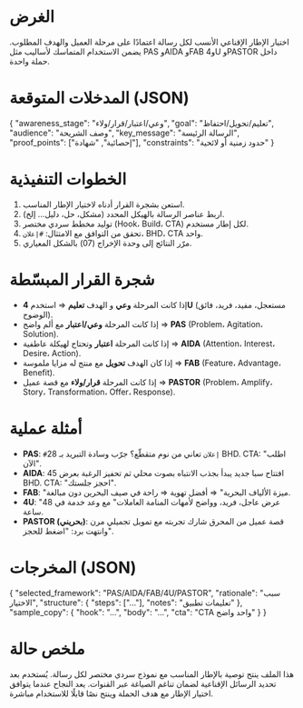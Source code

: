# الغرض
اختيار الإطار الإقناعي الأنسب لكل رسالة اعتمادًا على مرحلة العميل والهدف المطلوب.
يضمن الاستخدام المتماسك لأساليب مثل PAS وAIDA وFAB و4U وPASTOR داخل حملة واحدة.

# المدخلات المتوقعة (JSON)
{
  "awareness_stage": "وعي/اعتبار/قرار/ولاء",
  "goal": "تعليم/تحويل/احتفاظ",
  "audience": "وصف الشريحة",
  "key_message": "الرسالة الرئيسة",
  "proof_points": ["إحصائية", "شهادة"],
  "constraints": "حدود زمنية أو لائحية"
}

# الخطوات التنفيذية
1. استعن بشجرة القرار أدناه لاختيار الإطار المناسب.
2. اربط عناصر الرسالة بالهيكل المحدد (مشكل، حل، دليل... إلخ).
3. توليد مخطط سردي مختصر (Hook، Build، CTA) لكل إطار مستخدم.
4. تحقق من التوافق مع الامتثال: `#إعلان`، BHD، CTA واحد.
5. مرّر النتائج إلى وحدة الإخراج (07) بالشكل المعياري.

# شجرة القرار المبسّطة
- إذا كانت المرحلة **وعي** و الهدف **تعليم** ⇒ استخدم **4U** (مستعجل، مفيد، فريد، فائق الوضوح).
- إذا كانت المرحلة **وعي/اعتبار** مع ألم واضح ⇒ **PAS** (Problem، Agitation، Solution).
- إذا كانت المرحلة **اعتبار** وتحتاج لهيكلة عاطفية ⇒ **AIDA** (Attention، Interest، Desire، Action).
- إذا كان الهدف **تحويل** مع منتج له مزايا ملموسة ⇒ **FAB** (Feature، Advantage، Benefit).
- إذا كانت المرحلة **قرار/ولاء** مع قصة عميل ⇒ **PASTOR** (Problem، Amplify، Story، Transformation، Offer، Response).

# أمثلة عملية
- **PAS**: `#إعلان` تعاني من نوم متقطّع؟ جرّب وسادة التبريد بـ 28 BHD. CTA: "اطلب الآن".
- **AIDA**: افتتاح سبا جديد يبدأ بجذب الانتباه بصوت محلي ثم تحفيز الرغبة بعرض 45 BHD. CTA: "احجز جلستك".
- **FAB**: "ميزة الألياف البحرية" ⇒ أفضل تهوية ⇒ راحة في صيف البحرين دون مبالغة.
- **4U**: "عرض عاجل، فريد، وواضح لأمهات المنامة العاملات" مع وعد خدمة في 48 ساعة.
- **PASTOR (بحريني)**: قصة عميل من المحرق شارك تجربته مع تمويل تجميلي مرن وانتهت برد: "اضغط للحجز".

# المخرجات (JSON)
{
  "selected_framework": "PAS/AIDA/FAB/4U/PASTOR",
  "rationale": "سبب الاختيار",
  "structure": {
    "steps": ["..."],
    "notes": "تعليمات تطبيق"
  },
  "sample_copy": {
    "hook": "...",
    "body": "...",
    "cta": "CTA واحد واضح"
  }
}

# ملخص حالة
هذا الملف ينتج توصية بالإطار المناسب مع نموذج سردي مختصر لكل رسالة.
يُستخدم بعد تحديد الرسائل الإقناعية لضمان تناغم الصياغة عبر القنوات.
يعد النجاح عندما يتوافق اختيار الإطار مع هدف الحملة وينتج نصًا قابلًا للاستخدام مباشرة.
